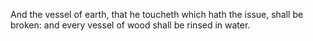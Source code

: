 And the vessel of earth, that he toucheth which hath the issue, shall be broken: and every vessel of wood shall be rinsed in water.
